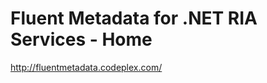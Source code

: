 <!--
id: 193904183
link: http://kevinisom.info/post/193904183/fluent-metadata-for-net-ria-services-home
slug: fluent-metadata-for-net-ria-services-home
date: Tue Sep 22 2009 16:55:33 GMT+1200 (NZST)
raw: {"blog_name":"kevinisom","id":193904183,"post_url":"http://kevinisom.info/post/193904183/fluent-metadata-for-net-ria-services-home","slug":"fluent-metadata-for-net-ria-services-home","type":"link","date":"2009-09-22 04:55:33 GMT","timestamp":1253595333,"state":"published","format":"html","reblog_key":"w6QTYQt3","tags":[],"short_url":"http://tmblr.co/Zw68YyBZhut","highlighted":[],"feed_item":"http://fluentmetadata.codeplex.com/","from_feed_id":"650234","note_count":0,"title":"Fluent Metadata for .NET RIA Services - Home","url":"http://fluentmetadata.codeplex.com/","description":""}
publish: 2009-09-022
tags: 
title: Fluent Metadata for .NET RIA Services - Home
-->


Fluent Metadata for .NET RIA Services - Home
============================================

<http://fluentmetadata.codeplex.com/>

